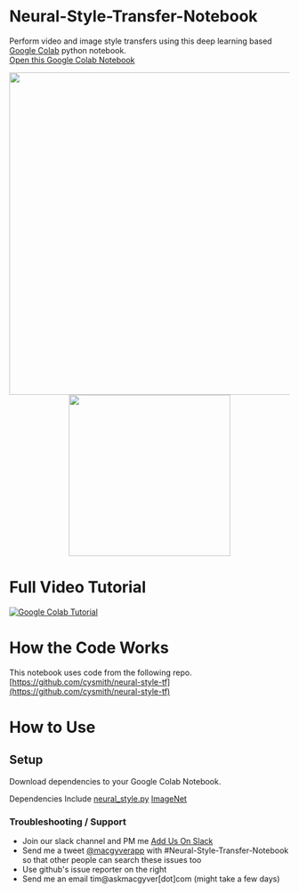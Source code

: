# Neural-Style-Transfer-Notebook
Perform video and image style transfers using this deep learning based <a href="https://colab.research.google.com/github/MacgyverCode/Style-Transfer-Colab/blob/master/Neural_Style_Transfer_Notebook.ipynb" target="_blank">Google Colab</a> python notebook.
<br> 
[Open this Google Colab Notebook](https://colab.research.google.com/github/MacgyverCode/Style-Transfer-Colab/blob/master/Neural_Style_Transfer_Notebook.ipynb)
<br>
<p align="center">
<img src="https://storage.googleapis.com/marketing-files/colab-notebooks/style-transfer/bewty-1000.png" width="580"/>
<img src="https://storage.googleapis.com/marketing-files/colab-notebooks/style-transfer/alex-grey-styles-small.jpg" width="290"/>
</p>


# Full Video Tutorial
[![Google Colab Tutorial](https://i.imgur.com/8hZltea.jpg)](https://www.youtube.com/watch?v=f1UK8KPt-KU)


# How the Code Works
This notebook uses code from the following repo.
[https://github.com/cysmith/neural-style-tf](https://github.com/cysmith/neural-style-tf)

# How to Use
## Setup
Download dependencies to your Google Colab Notebook.

Dependencies Include
<a href="https://storage.googleapis.com/marketing-files/colab-notebooks/style-transfer/neural_style.py">neural_style.py</a>
<a href="http://www.vlfeat.org/matconvnet/pretrained/">ImageNet</a>


### Troubleshooting / Support
* Join our slack channel and PM me <a href="http://slack.askmacgyver.com/" target="_blank">Add Us On Slack</a>
* Send me a tweet <a href="https://twitter.com/macgyverapp?lang=en" target="_blank">@macgyverapp</a> with #Neural-Style-Transfer-Notebook so that other people can search these issues too
* Use github's issue reporter on the right
* Send me an email tim@askmacgyver[dot]com (might take a few days)
